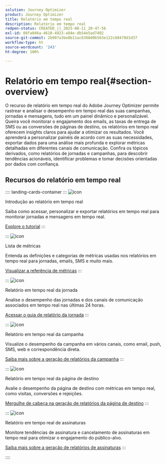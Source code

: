 ```yaml
---
solution: Journey Optimizer
product: Journey Optimizer
title: Relatório em tempo real
description: Relatório em tempo real
redpen-status: CREATED_||_2025-08-11_20-47-56
exl-id: 08fa046a-4610-4923-a84e-db54e5ad7402
source-git-commit: 2b907a3be8b11ac6308d0b563e122c88478d1d37
workflow-type: ht
source-wordcount: '243'
ht-degree: 100%

---
```


# Relatório em tempo real{#section-overview}

O recurso de relatório em tempo real do Adobe Journey Optimizer permite rastrear e analisar o desempenho em tempo real das suas campanhas, jornadas e mensagens, tudo em um painel dinâmico e personalizável. Queira você monitorar o engajamento dos emails, as taxas de entrega de SMS ou as conversões de páginas de destino, os relatórios em tempo real oferecem insights claros para ajudar a otimizar os resultados. Você aprenderá a personalizar painéis de acordo com as suas necessidades, exportar dados para uma análise mais profunda e explorar métricas detalhadas em diferentes canais de comunicação. Confira os tópicos derivados, como relatórios de jornadas e campanhas, para descobrir tendências acionáveis, identificar problemas e tomar decisões orientadas por dados com confiança.

## Recursos do relatório em tempo real

:::: landing-cards-container
:::
![icon](https://cdn.experienceleague.adobe.com/icons/circle-play.svg?lang=pt-BR)

Introdução ao relatório em tempo real

Saiba como acessar, personalizar e exportar relatórios em tempo real para monitorar jornadas e mensagens em tempo real.

[Explore o tutorial](../using/reports/live-report.md)
:::

:::
![icon](https://cdn.experienceleague.adobe.com/icons/list-check.svg?lang=pt-BR)

Lista de métricas

Entenda as definições e categorias de métricas usadas nos relatórios em tempo real para jornadas, emails, SMS e muito mais.

[Visualizar a referência de métricas](../using/reports/live-report-components.md)
:::

:::
![icon](https://cdn.experienceleague.adobe.com/icons/chart-line.svg?lang=pt-BR)

Relatório em tempo real da jornada

Analise o desempenho das jornadas e dos canais de comunicação associados em tempo real nas últimas 24 horas.

[Acessar o guia de relatório da jornada](../using/reports/journey-live-report.md)
:::

:::
![icon](https://cdn.experienceleague.adobe.com/icons/chart-line.svg?lang=pt-BR)

Relatório em tempo real da campanha

Visualize o desempenho da campanha em vários canais, como email, push, SMS, web e correspondência direta.

[Saiba mais sobre a geração de relatórios da campanha](../using/reports/campaign-live-report.md)
:::

:::
![icon](https://cdn.experienceleague.adobe.com/icons/chart-line.svg?lang=pt-BR)

Relatório em tempo real da página de destino

Avalie o desempenho da página de destino com métricas em tempo real, como visitas, conversões e rejeições.

[Mergulhe de cabeça na geração de relatórios da página de destino](../using/reports/lp-report-live.md)
:::

:::
![icon](https://cdn.experienceleague.adobe.com/icons/chart-line.svg?lang=pt-BR)

Relatório em tempo real de assinaturas

Monitore tendências de assinatura e cancelamento de assinaturas em tempo real para otimizar o engajamento do público-alvo.

[Saiba mais sobre a geração de relatórios de assinaturas](../using/reports/subscription-report-live.md)
:::

::::
